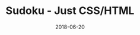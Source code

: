 ---
title: 'Sudoku - Just CSS/HTML'
date: 2018-06-20
tags: []
draft: false
type: 'games'
num19: [{'idx':1,'arr1':[1,2,3,4,5,6,7,8,9],'arr2':[1,2,3,4,5,6,7,8,9]},{'idx':2,'arr1':[1,2,3,4,5,6,7,8,9],'arr2':[1,2,3,4,5,6,7,8,9]},{'idx':3,'arr1':[1,2,3,4,5,6,7,8,9],'arr2':[1,2,3,4,5,6,7,8,9]},{'idx':4,'arr1':[1,2,3,4,5,6,7,8,9],'arr2':[1,2,3,4,5,6,7,8,9]},{'idx':5,'arr1':[1,2,3,4,5,6,7,8,9],'arr2':[1,2,3,4,5,6,7,8,9]},{'idx':6,'arr1':[1,2,3,4,5,6,7,8,9],'arr2':[1,2,3,4,5,6,7,8,9]},{'idx':7,'arr1':[1,2,3,4,5,6,7,8,9],'arr2':[1,2,3,4,5,6,7,8,9]},{'idx':8,'arr1':[1,2,3,4,5,6,7,8,9],'arr2':[1,2,3,4,5,6,7,8,9]},{'idx':9,'arr1':[1,2,3,4,5,6,7,8,9],'arr2':[1,2,3,4,5,6,7,8,9]}]
puzzle: [[0, 0, 2, 6, 0, 5, 4, 0, 0], [5, 0, 0, 4, 0, 1, 0, 0, 6], [0, 0, 4, 0, 0, 0, 3, 0, 0], [0, 2, 9, 0, 0, 0, 5, 7, 0], [0, 0, 0, 0, 6, 0, 0, 0, 0], [0, 8, 0, 0, 5, 0, 0, 6, 0], [0, 5, 6, 2, 0, 8, 7, 1, 0], [0, 4, 0, 0, 7, 0, 0, 9, 0], [0, 3, 0, 0, 0, 0, 0, 4, 0]]
layout: 'sudokucssstatic'
---